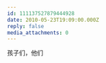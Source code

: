 ```yaml
---
id: 111137527879444928
date: 2010-05-23T19:09:00.000Z
reply: false
media_attachments: 0
---
```


孩子们，他们


